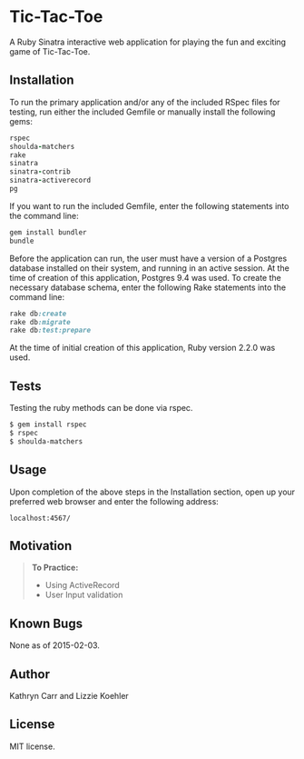 Tic-Tac-Toe
======================

A Ruby Sinatra interactive web application for playing the fun and exciting game of Tic-Tac-Toe.

Installation
------------

To run the primary application and/or any of the included RSpec files for
testing, run either the included Gemfile or manually
install the following gems:

```ruby
rspec
shoulda-matchers
rake
sinatra
sinatra-contrib
sinatra-activerecord
pg
```

If you want to run the included Gemfile, enter the following statements into
the command line:
```ruby
gem install bundler
bundle
```

Before the application can run, the user must have a version of
a Postgres database installed on their system, and running in an active session. At the time of
creation of this application, Postgres 9.4 was used. To create the necessary database schema, enter the following Rake statements into the command line:
```rake
rake db:create
rake db:migrate
rake db:test:prepare
```

At the time of initial creation of this application, Ruby
version 2.2.0 was used.

Tests
-----

Testing the ruby methods can be done via rspec.

```sh
$ gem install rspec
$ rspec
$ shoulda-matchers
```

Usage
-----

Upon completion of the above steps in the Installation section, open
up your preferred web browser and enter the following address:

```url
localhost:4567/
```

Motivation
--------
> **To Practice:**
> - Using ActiveRecord
> - User Input validation

Known Bugs
----------

None as of 2015-02-03.

Author
------

Kathryn Carr and Lizzie Koehler

License
-------

MIT license.
